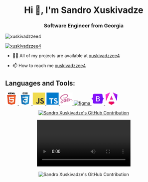 <h1 align="center">Hi 👋, I'm Sandro Xuskivadze</h1>
<h3 align="center">Software Engineer from Georgia</h3>

<p align="left"> <img src="https://komarev.com/ghpvc/?username=xuskivadzzee4li&label=Profile%20views&color=3f5427&style=plastic" alt="xuskivadzzee4" /> </p>

<p align="left"> <a href="https://github.com/ryo-ma/github-profile-trophy"><img src="https://github-profile-trophy.vercel.app/?username=xuskivadzzee4" alt="xuskivadzzee4" /></a> </p>

- 👨‍💻 All of my projects are available at [xuskivadzzee4](https://github.com/xuskivadzzee4)

- 📫 How to reach me [xuskivadzzee4](https://www.instagram.com/xuskivadzee4/)

<h2 align="left">Languages and Tools:</h3>
<p align="left">

<a href="https://www.w3.org/html/" target="_blank" rel="noreferrer">  <img src="https://raw.githubusercontent.com/devicons/devicon/master/icons/html5/html5-original-wordmark.svg" alt="html5" width="40" height="40"/>  </a>
<a href="https://www.w3schools.com/css/" target="_blank" rel="noreferrer">  <img src="https://raw.githubusercontent.com/devicons/devicon/master/icons/css3/css3-original-wordmark.svg" alt="css3" width="40" height="40"/>  </a>
<a href="https://developer.mozilla.org/en-US/docs/Web/JavaScript" target="_blank" rel="noreferrer">  <img src="https://raw.githubusercontent.com/devicons/devicon/master/icons/javascript/javascript-original.svg" alt="javascript" width="40" height="40"/>  </a>
<a href="https://www.typescriptlang.org/" target="_blank" rel="noreferrer">  <img src="https://raw.githubusercontent.com/devicons/devicon/master/icons/typescript/typescript-original.svg" alt="typescript" width="40" height="40"/>  </a>
<a href="https://sass-lang.com" target="_blank" rel="noreferrer">  <img src="https://raw.githubusercontent.com/devicons/devicon/master/icons/sass/sass-original.svg" alt="sass" width="40" height="40"/>  </a>
<a href="https://www.figma.com/" target="_blank" rel="noreferrer">  <img src="https://www.vectorlogo.zone/logos/figma/figma-icon.svg" alt="figma" width="40" height="40"/>  </a>
<a href="https://getbootstrap.com/" target="_blank" rel="noreferrer">  <img src="https://raw.githubusercontent.com/devicons/devicon/master/icons/bootstrap/bootstrap-original.svg" alt="bootstrap" width="40" height="40"/>  </a>
<a href="https://angular.dev/" target="_blank" rel="noreferrer">  <img src="https://raw.githubusercontent.com/devicons/devicon/master/icons/angular/angular-original.svg" alt="angular" width="40" height="40"/>  </a>

</p>

<p align="center">   
  <a href="https://github.com/xuskivadzzee4"> 
    <img src="https://github-profile-summary-cards.vercel.app/api/cards/profile-details?username=xuskivadzzee4&theme=radical" alt="Sandro Xuskivadze's GitHub Contribution"/>     </a>
</p>
<p align="center">   
  <video src="https://youtu.be/mqCLaWupsTU" controls></video>
</p>

<p align="center">   
  <img src="https://github-readme-streak-stats.herokuapp.com/?user=xuskivadzzee4" alt="Sandro Xuskivadze's GitHub Contribution"/>
</p>

<p align="center">   
    <img src="https://github-readme-stats.vercel.app/api/top-langs/?username=xuskivadzzee4" alt=""></a>
</p>
